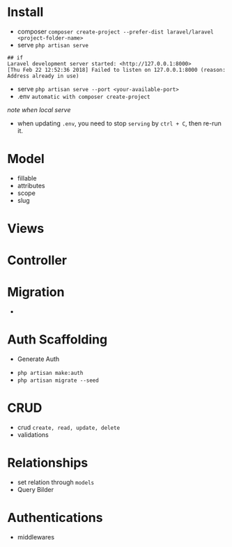 # Install
- composer `composer create-project --prefer-dist laravel/laravel <project-folder-name>`
- serve `php artisan serve`
```
## if
Laravel development server started: <http://127.0.0.1:8000>
[Thu Feb 22 12:52:36 2018] Failed to listen on 127.0.0.1:8000 (reason: Address already in use)
```
- serve `php artisan serve --port <your-available-port>`
- .env `automatic with composer create-project`

*note when local serve*
- when updating `.env`, you need to stop `serving` by `ctrl + C`, then re-run it.
# Model
- fillable
- attributes
- scope
- slug
# Views
# Controller
# Migration
- 

# Auth Scaffolding 
* Generate Auth
- `php artisan make:auth`
- `php artisan migrate --seed`



# CRUD
- crud `create, read, update, delete`
- validations

# Relationships
- set relation through `models`
- Query Bilder

# Authentications
- middlewares


